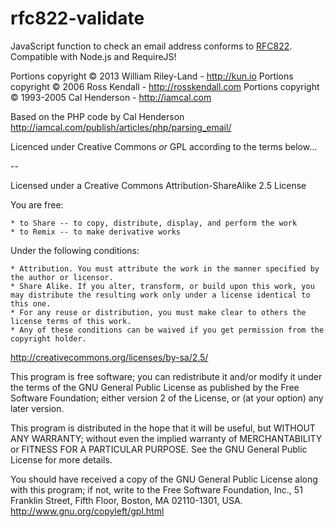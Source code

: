 rfc822-validate
===============

JavaScript function to check an email address conforms to [RFC822][1].  Compatible with Node.js and RequireJS!

Portions copyright © 2013 William Riley-Land - http://kun.io
Portions copyright © 2006  Ross Kendall - http://rosskendall.com
Portions copyright © 1993-2005 Cal Henderson - http://iamcal.com

Based on the PHP code by Cal Henderson
http://iamcal.com/publish/articles/php/parsing_email/

Licenced under Creative Commons _or_ GPL according to the terms below...

--

Licensed under a Creative Commons Attribution-ShareAlike 2.5 License

You are free:

    * to Share -- to copy, distribute, display, and perform the work
    * to Remix -- to make derivative works

Under the following conditions:

    * Attribution. You must attribute the work in the manner specified by the author or licensor.
    * Share Alike. If you alter, transform, or build upon this work, you may distribute the resulting work only under a license identical to this one.
    * For any reuse or distribution, you must make clear to others the license terms of this work.
    * Any of these conditions can be waived if you get permission from the copyright holder.

http://creativecommons.org/licenses/by-sa/2.5/

This program is free software; you can redistribute it and/or
modify it under the terms of the GNU General Public License
as published by the Free Software Foundation; either version 2
of the License, or (at your option) any later version.

This program is distributed in the hope that it will be useful,
but WITHOUT ANY WARRANTY; without even the implied warranty of
MERCHANTABILITY or FITNESS FOR A PARTICULAR PURPOSE.  See the
GNU General Public License for more details.

You should have received a copy of the GNU General Public License
along with this program; if not, write to the Free Software
Foundation, Inc., 51 Franklin Street, Fifth Floor, Boston, MA  02110-1301, USA.
http://www.gnu.org/copyleft/gpl.html

[1]: http://www.ietf.org/rfc/rfc0822.txt "RFC822"

